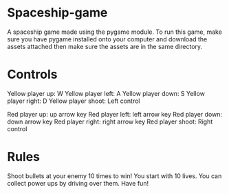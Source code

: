 # Spaceship-game
A spaceship game made using the pygame module.
To run this game, make sure you have pygame installed onto your computer and download the assets attached then make sure the assets are in the same directory.

# Controls
Yellow player up: W
Yellow player left: A
Yellow player down: S
Yellow player right: D
Yellow player shoot: Left control

Red player up: up arrow key
Red player left: left arrow key
Red player down: down arrow key
Red player right: right arrow key
Red player shoot: Right control

# Rules
Shoot bullets at your enemy 10 times to win!
You start with 10 lives.
You can collect power ups by driving over them.
Have fun!
